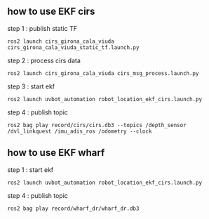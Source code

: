 ## how to use EKF cirs


step 1 : publish static TF
```
ros2 launch cirs_girona_cala_viuda cirs_girona_cala_viuda_static_tf.launch.py
```

step 2 : process  cirs data
```
ros2 launch cirs_girona_cala_viuda cirs_msg_process.launch.py
```

step 3 : start ekf
```
ros2 launch uvbot_automation robot_location_ekf_cirs.launch.py
```

step 4 : publish topic 
```
ros2 bag play record/cirs/cirs.db3 --topics /depth_sensor /dvl_linkquest /imu_adis_ros /odometry --clock
```

## how to use EKF wharf


step 1 : start ekf
```
ros2 launch uvbot_automation robot_location_ekf_cirs.launch.py
```

step 4 : publish topic 
```
ros2 bag play record/wharf_dr/wharf_dr.db3
```

